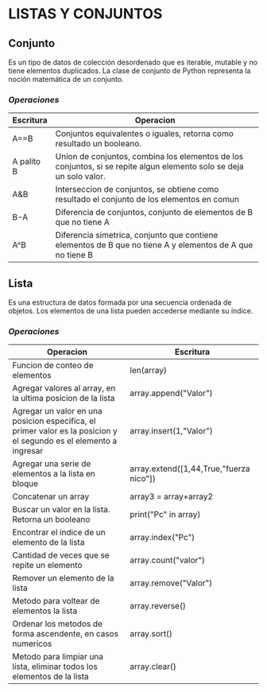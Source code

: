 # LISTAS Y CONJUNTOS

## **Conjunto**
Es un tipo de datos de colección desordenado que es iterable, mutable y no tiene elementos duplicados. La clase de conjunto de Python representa la noción matemática de un conjunto.

### _Operaciones_

| __Escritura__ | __Operacion__
|-----------|-----------
| A==B | Conjuntos equivalentes o iguales, retorna como resultado un booleano.
| A palito B | Union de conjuntos, combina los elementos de los conjuntos, si se repite algun elemento solo se deja un solo valor.
|A&B | Interseccion de conjuntos, se obtiene como resultado el conjunto de los elementos en comun
|B-A | Diferencia de conjuntos, conjunto de elementos de B que no tiene A
| A^B | Diferencia simetrica, conjunto que contiene elementos de B que no tiene A y elementos de A que no tiene B

## **Lista**
Es una estructura de datos formada por una secuencia ordenada de objetos. Los elementos de una lista pueden accederse mediante su índice.

### _Operaciones_

| __Operacion__ | __Escritura__
|-----------|-----------
| Funcion de conteo de elementos | len(array)
| Agregar valores al array, en la ultima posicion de la lista | array.append("Valor")
| Agregar un valor en una posicion especifica, el primer valor es la posicion y el segundo es el elemento a ingresar | array.insert(1,"Valor")
| Agregar una serie de elementos a la lista en bloque | array.extend([1,44,True,"fuerza nico"])
| Concatenar un array | array3 = array+array2
| Buscar un valor en la lista. Retorna un booleano | print("Pc" in array)
| Encontrar el indice de un elemento de la lista | array.index("Pc")
| Cantidad de veces que se repite un elemento | array.count("valor")
|Remover un elemento de la lista | array.remove("Valor")
|Metodo para voltear de elementos la lista | array.reverse()
| Ordenar los metodos de forma ascendente, en casos numericos | array.sort()
| Metodo para limpiar una lista, eliminar todos los elementos de la lista | array.clear()